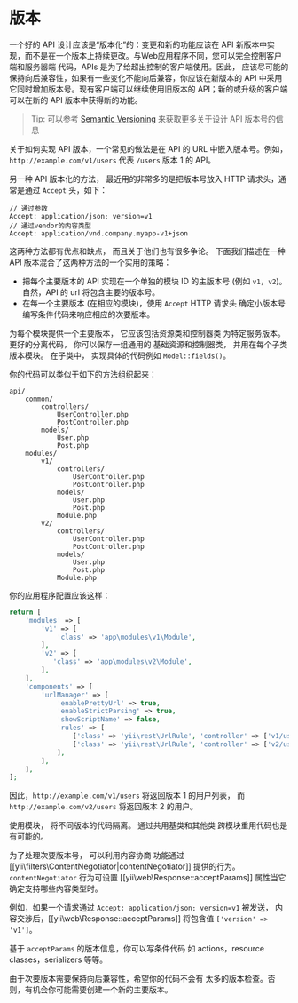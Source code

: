 版本
==========

一个好的 API 设计应该是“版本化”的：变更和新的功能应该在 API 新版本中实现，而不是在一个版本上持续更改。与Web应用程序不同，您可以完全控制客户端和服务器端
代码，APIs 是为了给超出控制的客户端使用。因此，
应该尽可能的保持向后兼容性，如果有一些变化不能向后兼容，你应该在新版本的 API 中采用它同时增加版本号。现有客户端可以继续使用旧版本的 API；新的或升级的客户端可以在新的 API 版本中获得新的功能。

> Tip: 可以参考 [Semantic Versioning](http://semver.org/) 
来获取更多关于设计 API 版本号的信息

关于如何实现 API 版本，一个常见的做法是在 API 的 URL 中嵌入版本号。例如，
`http://example.com/v1/users` 代表 `/users` 版本 1 的 API。

另一种 API 版本化的方法，
最近用的非常多的是把版本号放入 HTTP 请求头，通常是通过 `Accept` 头，如下：

```
// 通过参数
Accept: application/json; version=v1
// 通过vendor的内容类型
Accept: application/vnd.company.myapp-v1+json
```

这两种方法都有优点和缺点， 而且关于他们也有很多争论。
下面我们描述在一种 API 版本混合了这两种方法的一个实用的策略：

* 把每个主要版本的 API 实现在一个单独的模块 ID 的主版本号 (例如 `v1`，`v2`)。
  自然，API 的 url 将包含主要的版本号。
* 在每一个主要版本 (在相应的模块)，使用 `Accept` HTTP 请求头
  确定小版本号编写条件代码来响应相应的次要版本。

为每个模块提供一个主要版本， 它应该包括资源类和控制器类
为特定服务版本。 更好的分离代码， 你可以保存一组通用的
基础资源和控制器类， 并用在每个子类版本模块。 在子类中，
实现具体的代码例如 `Model::fields()`。

你的代码可以类似于如下的方法组织起来：

```
api/
    common/
        controllers/
            UserController.php
            PostController.php
        models/
            User.php
            Post.php
    modules/
        v1/
            controllers/
                UserController.php
                PostController.php
            models/
                User.php
                Post.php
            Module.php
        v2/
            controllers/
                UserController.php
                PostController.php
            models/
                User.php
                Post.php
            Module.php
```

你的应用程序配置应该这样：

```php
return [
    'modules' => [
        'v1' => [
            'class' => 'app\modules\v1\Module',
        ],
        'v2' => [
           'class' => 'app\modules\v2\Module',
        ],
    ],
    'components' => [
        'urlManager' => [
            'enablePrettyUrl' => true,
            'enableStrictParsing' => true,
            'showScriptName' => false,
            'rules' => [
                ['class' => 'yii\rest\UrlRule', 'controller' => ['v1/user', 'v1/post']],
                ['class' => 'yii\rest\UrlRule', 'controller' => ['v2/user', 'v2/post']],
            ],
        ],
    ],
];
```

因此，`http://example.com/v1/users` 将返回版本 1 的用户列表，
而 `http://example.com/v2/users` 将返回版本 2 的用户。

使用模块， 将不同版本的代码隔离。 通过共用基类和其他类
跨模块重用代码也是有可能的。

为了处理次要版本号， 可以利用内容协商
功能通过 [[yii\filters\ContentNegotiator|contentNegotiator]] 提供的行为。 
`contentNegotiator` 行为可设置 
[[yii\web\Response::acceptParams]] 属性当它确定支持哪些内容类型时。

例如，如果一个请求通过 `Accept: application/json; version=v1` 被发送，
内容交涉后，[[yii\web\Response::acceptParams]] 将包含值 `['version' => 'v1']`。

基于 `acceptParams` 的版本信息，你可以写条件代码
如 actions，resource classes，serializers 等等。

由于次要版本需要保持向后兼容性，希望你的代码不会有
太多的版本检查。否则，有机会你可能需要创建一个新的主要版本。
